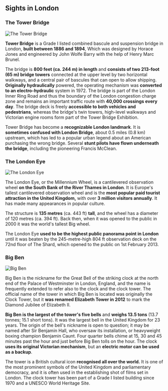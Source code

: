 ## Sights in London

### The Tower Bridge

![The Tower Bridge](../assets/images/sights/tower-bridge.jpg)

**Tower Bridge** is a Grade I listed combined bascule and suspension bridge in London, **built between 1886 and 1894**, Which was designed by Horace Jones and engineered by John Wolfe Barry with the help of Henry Marc Brunel.

The bridge is **800 feet (ca. 244 m) in length** and **consists of two 213-foot (65 m) bridge towers** connected at the upper level by two horizontal walkways, and a central pair of bascules that can open to allow shipping. **Originally hydraulically** powered, the operating mechanism was **converted to an electro-hydraulic** system in 1972. The bridge is part of the London Inner Ring Road and thus the boundary of the London congestion charge zone and remains an important traffic route with **40,000 crossings every day**. The bridge deck is freely **accessible to both vehicles and pedestrians**, whereas the bridge's twin towers, high-level walkways and Victorian engine rooms form part of the Tower Bridge Exhibition.

Tower Bridge has become a **recognizable London landmark**. It is **sometimes confused with London Bridge**, about 0.5 miles (0.8 km) upstream, which has led to a popular urban legend about an American purchasing the wrong bridge. Several **stunt pilots have flown underneath the bridge**, including the pioneering Francis McClean.

### The London Eye

![The London Eye](../assets/images/sights/london-eye.jpg)

The London Eye, or the Millennium Wheel, is a cantilevered observation wheel **on the South Bank of the River Thames in London**. It is Europe's tallest cantilevered observation wheel and is the **most popular paid tourist attraction in the United Kingdom,** with over **3 million visitors annually**. It has made many appearances in popular culture.

The structure is **135 metres** (ca. 443 ft) **tall**, and the wheel has a diameter of 120 metres (ca. 394 ft). Back then, when it was opened to the public in 2000 it was the world's tallest Big wheel.

The London Eye **used to be the highest public panorama point in London** until it was beaten by the 245-metre-high 804 ft  observation deck on the 72nd floor of The Shard, which opened to the public on 1st February 2013.

### Big Ben

![Big Ben](../assets/images/sights/bigben.jpg)

Big Ben is the nickname for the Great Bell of the striking clock at the north end of the Palace of Westminster in London, England, and the name is frequently extended to refer also to the clock and the clock tower. The official name of the tower in which Big Ben is located was originally the Clock Tower, but it **was renamed Elizabeth Tower in 2012** to mark the Diamond Jubilee of Elizabeth II.

**Big Ben is the largest of the tower's five bells** and **weighs 13.5 tons** (13.7 tonnes; 15.1 short tons). It was the largest bell in the United Kingdom for 23 years. The origin of the bell's nickname is open to question; it may be named after Sir Benjamin Hall, who oversaw its installation, or heavyweight boxing champion Benjamin Caunt. Four quarter bells chime at 15, 30 and 45 minutes past the hour and just before Big Ben tolls on the hour. The clock **uses its original Victorian mechanism**, but an **electric motor can be used as a backup**.

The tower is a British cultural icon **recognised all over the world.** It is one of the most prominent symbols of the United Kingdom and parliamentary democracy, and it is often used in the establishing shot of films set in London. The clock tower has been part of a Grade I listed building since 1970 and a UNESCO World Heritage Site.
